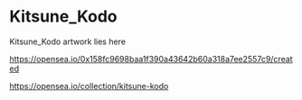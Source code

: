 # Kitsune_Kodo
Kitsune_Kodo artwork lies here

https://opensea.io/0x158fc9698baa1f390a43642b60a318a7ee2557c9/created

https://opensea.io/collection/kitsune-kodo
